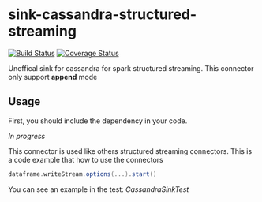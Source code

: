 # sink-cassandra-structured-streaming

[![Build Status](https://travis-ci.org/fhuertas/cassandra-sink-spark-structured-streaming.svg?branch=master)](https://travis-ci.org/fhuertas/cassandra-sink-spark-structured-streaming)
[![Coverage Status](https://coveralls.io/repos/github/fhuertas/cassandra-sink-spark-structured-streaming/badge.svg?branch=multibuild)](https://coveralls.io/github/fhuertas/cassandra-sink-spark-structured-streaming?branch=multibuild)

Unoffical sink for cassandra for spark structured streaming. This connector only support **append** mode

## Usage

First, you should include the dependency in your code.

*In progress*

This connector is used like others structured streaming connectors. This is a code example
that how to use the connectors
```Scala
dataframe.writeStream.options(...).start()
```

You can see an example in the test: *CassandraSinkTest*
